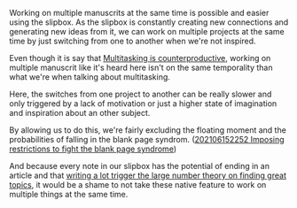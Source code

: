 Working on multiple manuscrits at the same time is possible and easier using the slipbox. As the slipbox is constantly creating new connections and generating new ideas from it, we can work on multiple projects at the same time by just switching from one to another when we're not inspired. 

Even though it is say that [Multitasking is counterproductive](Multitasking%20is%20counterproductive.md), working on multiple manuscrit like it's heard here isn't on the same temporality than what we're when talking about multitasking. 

Here, the switches from one project to another can be really slower and only triggered by a lack of motivation or just a higher state of imagination and inspiration about an other subject. 

By allowing us to do this, we're fairly excluding the floating moment and the probabilities of falling in the blank page syndrom. ([202106152252 Imposing restrictions to fight the blank page syndrome](202106152252%20Imposing%20restrictions%20to%20fight%20the%20blank%20page%20syndrome.md))

And because every note in our slipbox has the potential of ending in an article and that [writing a lot trigger the large number theory on finding great topics](202106172137%20Writing%20a%20lot%20trigger%20the%20large%20number%20theory%20on%20finding%20great%20topics.md), it would be a shame to not take these native feature to work on multiple things at the same time. 